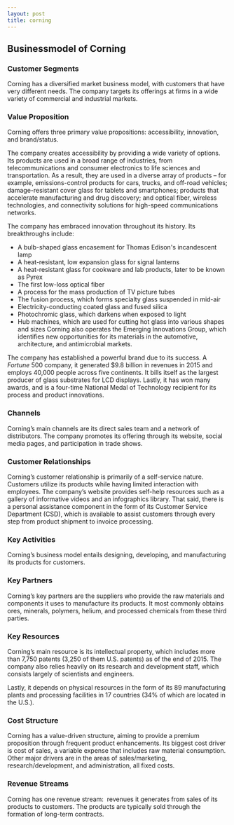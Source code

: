 ```yaml
---
layout: post
title: corning
---
```


Businessmodel of Corning
-------------------------

### Customer Segments

Corning has a diversified market business model, with customers that have very different needs. The company targets its offerings at firms in a wide variety of commercial and industrial markets.

### Value Proposition

Corning offers three primary value propositions: accessibility, innovation, and brand/status.

The company creates accessibility by providing a wide variety of options. Its products are used in a broad range of industries, from telecommunications and consumer electronics to life sciences and transportation. As a result, they are used in a diverse array of products – for example, emissions-control products for cars, trucks, and off-road vehicles; damage-resistant cover glass for tablets and smartphones; products that accelerate manufacturing and drug discovery; and optical fiber, wireless technologies, and connectivity solutions for high-speed communications networks.

The company has embraced innovation throughout its history. Its breakthroughs include:

 * A bulb-shaped glass encasement for Thomas Edison's incandescent lamp
* A heat-resistant, low expansion glass for signal lanterns
* A heat-resistant glass for cookware and lab products, later to be known as Pyrex
* The first low-loss optical fiber
* A process for the mass production of TV picture tubes
* The fusion process, which forms specialty glass suspended in mid-air
* Electricity-conducting coated glass and fused silica
* Photochromic glass, which darkens when exposed to light
* Hub machines, which are used for cutting hot glass into various shapes and sizes
 Corning also operates the Emerging Innovations Group, which identifies new opportunities for its materials in the automotive, architecture, and antimicrobial markets.

The company has established a powerful brand due to its success. A *Fortune* 500 company, it generated $9.8 billion in revenues in 2015 and employs 40,000 people across five continents. It bills itself as the largest producer of glass substrates for LCD displays. Lastly, it has won many awards, and is a four-time National Medal of Technology recipient for its process and product innovations.

### Channels

Corning’s main channels are its direct sales team and a network of distributors. The company promotes its offering through its website, social media pages, and participation in trade shows.

### Customer Relationships

Corning’s customer relationship is primarily of a self-service nature. Customers utilize its products while having limited interaction with employees. The company’s website provides self-help resources such as a gallery of informative videos and an infographics library. That said, there is a personal assistance component in the form of its Customer Service Department (CSD), which is available to assist customers through every step from product shipment to invoice processing.

### Key Activities

Corning’s business model entails designing, developing, and manufacturing its products for customers.

### Key Partners

Corning’s key partners are the suppliers who provide the raw materials and components it uses to manufacture its products. It most commonly obtains ores, minerals, polymers, helium, and processed chemicals from these third parties.

### Key Resources

Corning’s main resource is its intellectual property, which includes more than 7,750 patents (3,250 of them U.S. patents) as of the end of 2015. The company also relies heavily on its research and development staff, which consists largely of scientists and engineers.

Lastly, it depends on physical resources in the form of its 89 manufacturing plants and processing facilities in 17 countries (34% of which are located in the U.S.).

### Cost Structure

Corning has a value-driven structure, aiming to provide a premium proposition through frequent product enhancements. Its biggest cost driver is cost of sales, a variable expense that includes raw material consumption. Other major drivers are in the areas of sales/marketing, research/development, and administration, all fixed costs.

### Revenue Streams

Corning has one revenue stream:  revenues it generates from sales of its products to customers. The products are typically sold through the formation of long-term contracts.
